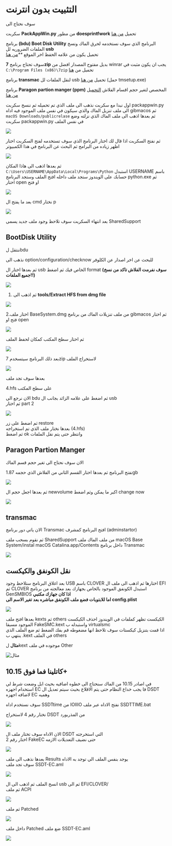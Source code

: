 # التثبيت بدون انترنت

سوف نحتاج الى

سكربت **PackAppWin.py** من مطور **doesprintfwork** تحميل [من هنا](https://github.com/doesprintfwork/MakeInstallmacOS)

برنامج **\(bdu\) Boot Disk Utility** البرنامج الذي سوف نستخدمه لحرق الماك ونسخ الملفات الضروريه لل **usb**  
تحميل يكون من علامه الحفظ اخر الموقع _\*\*_[من هنا](http://cvad-mac.narod.ru/index/bootdiskutility_exe/0-5)

سوف تحتاج برنامج **7zip** بديل مفتوح المصدار افضل من winrar يجب ان يكون مثبت في `C:\Program Files (x86)\7zip` تحميل من [هنا](https://www.7-zip.org/)

برنامج **transmac** لنقل الملفات لل usb تحميل [من هنا](https://www.acutesystems.com/scrtm.htm) \(حمل tmsetup.exe\)

برنامج **Paragon partion manger \(ppm\)** المخصص لتغير حجم اقسام الفلاش [التحميل من هنا](https://www.paragon-software.com/free/pm-express/#)

اول نبدا مع سكربت نذهب الى ملف الذي تم تحميله ثم ننسخ سكربت packappwin.py الى ملف تنزيل الماك والذي سيكون في نفس ملف الموجود فيه اداه gibmacos ثم `macOS Downloads/publicrelase` ثم بعدها اذهب الى ملف الماك الذي نزلته وضع سكربت packappwin.py في نفس الملف

![](../.gitbook/assets/image%20%2845%29.png)

ثم نفتح السكربت اذا قال لك اختار البرنامج الذي سوف تستخدمه لفتح السكربت اختار اظهر زياده من البرامج ثم البحث عن البرنامج في هذا الكمبيوتر

![](../.gitbook/assets/image%20%2854%29.png)

ثم بعدها اذهب الى هاذا المكان `C:\Users\USERNAME\AppData\Local\Programs\Python` استبدل USERNAME باسم حسابك على الويندوز ستجد ملف داخله افتح الملف وستجد البرنامج python.exe ثم اختار open او فتح

![](../.gitbook/assets/image%20%2871%29.png)

بعد ما يفتح ال cmd نختار p

![](../.gitbook/assets/image%20%2876%29.png)

بعد انتهاء السكربت سوف تلاحظ وجود ملف جديد يسمى SharedSupport

## BootDisk Utility

ننتقل لbdu

نذهب الى option/configuration/checknow للبحث عن اخر اصدار عن الكلوفر

ثم بعدها اختار ال usb الخاص فيك ثم اضغط format **\(سوف نفرمت الفلاش تاكد من نسخ جميع الملفات!!\)**

![](https://blobscdn.gitbook.com/v0/b/gitbook-28427.appspot.com/o/assets%2F-Le58xqzAwHioaNemfml%2F-LhVhPnzA4e86uCEV81a%2F-LhViriAJ70BK5y8gFUm%2Fezgif-4-b59bb851e67a.gif?alt=media&token=0acc35ae-1161-44d2-921d-42b730c204fa)

1. ثم اذهب الى **tools/Extract HFS from dmg file**

![](../.gitbook/assets/image%20%2837%29.png)

2.اختار ملف BaseSystem.dmg من ملف تنزيلات الماك من برنامج gibmacos ثم اختار فتح او open

![](../.gitbook/assets/image%20%2865%29.png)

ثم اختار سطح المكتب كمكان لحفظ الملف

![](../.gitbook/assets/image%20%2831%29.png)

بعد ذلك البرنامج سيتسخدم 7zip لاستخراج الملف

![](../.gitbook/assets/image%20%2859%29.png)

بعدها سوف تجد ملف

4.hfs على سطح المكتب

الان نرجع الى bdu ثم اضغط على علامه الزائد بجانب ال usb  
ثم اختار part 2

![](../.gitbook/assets/image%20%2873%29.png)

ثم اضغط على زر restore  
بعدها نختار ملف الذي تم استخراجه \(4.hfs\)  
ثم اضغط ok وانتظر حتى يتم نقل الملفات

## Paragon Partion Manger

الان سوف نحتاج الى تغير حجم قسم الماك

نفتح البرنامج ثم بعدها اختار القسم الثاني من الفلاش الذي حجمه 1.87gb

![](../.gitbook/assets/image%20%2848%29.png)

ثم بعدها اجعل حجم ال newvolume اكبر ما يمكن وثم اضغط change now

![](../.gitbook/assets/image%20%2872%29.png)

## transmac

الان ياتي دور برنامج Transmac افتح البرنامج كمشرف \(adminstartor\)

ثم نقوم بسحب ملف SharedSupport من ملف الماك ملف macOS Base System/instal macOS Catalina.app/Contents داخل برنامج Transmac

![](../.gitbook/assets/image%20%285%29.png)

## نقل الكونفق والكيكست

بعد اغلاق البرنامج ستلاحظ وجود USB باسم CLOVER اختارها ثم اذهب الى ملف ال EFI ثم CLOVER استبدل الكونفق الموجود بالخاص بجهازك بعد معالجته من برنامج GenSMBIOS **اذا كان جهازك مكتبي**  
**اما للابتوبات فضع ملف الكونفق مباشره بعد تغير الاسم الى config.plist**

![](../.gitbook/assets/image%20%2814%29.png)

بعدها افتح ملف kexts ثم others الكيكست تظهر كملفات في الويندوز احذف الكيكست الموجود مسبقا FakeSMC.kext واستبدله ب virtualsmc  
اذا قمت بتنزيل كيكستات سوف تلاحظ انها مضغوطه قم بفك الضغط ثم ضع الملف الذي ينتهي ب .kext في الملف others

**مثال** لkext موجوده في ملف Other

![&#x645;&#x62B;&#x627;&#x644;](../.gitbook/assets/image%20%2844%29.png)

## كاتلينا فما فوق 10.15+

في اصادر 10.15 من الماك سنحتاج الى خطوه اضافيه بحيث ابل وضعت شرط لي استخدام اجهزه EC فا يجب خداع النظام حتى يتم الاقلاع بحيث سيتم تعديل ال DSDT لاضافه اجهزه EC وهميه

سوف نستخدم اداه SSDTtime من IOIIIO نفتح الاداه عبر ملف SSDTTIME.bat

نختار رقم 4 لاستخراج DSDT من المذربورد

![](../.gitbook/assets/image%20%2847%29.png)

الان الاداه سوف تختار ملف ال DSDT التي استخرجته  
اختار رقم 2 FakeEC حتى نضيف التعديلات الازمه

![](../.gitbook/assets/image%20%2824%29.png)

بعدها نذهب الى ملف Results يوجد بنفس الملف الي توجد به الاداه  
سوف تجد ملف SSDT-EC.aml

![](../.gitbook/assets/image%20%2849%29.png)

انسخ الملف ثم اذهب الى ال usb ثم الى EFI/CLOVER/  
ثم  ملف ACPI

![](../.gitbook/assets/image%20%2863%29.png)

ثم  ملف Patched

![](../.gitbook/assets/image%20%2829%29.png)

داخل ملف Patched ضع ملف SSDT-EC.aml

![](../.gitbook/assets/image%20%2833%29.png)

